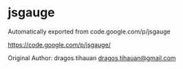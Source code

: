 # jsgauge
Automatically exported from code.google.com/p/jsgauge

https://code.google.com/p/jsgauge/

Original Author:
dragos.tihauan
dragos.tihauan@gmail.com
